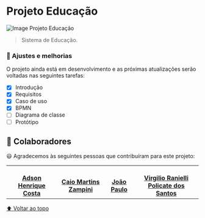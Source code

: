 # Projeto Educação

<img src="https://alunoexpert.com.br/wp-content/uploads/2020/04/Projeto-de-Pesquisa-em-Educa%C3%A7%C3%A3o.jpg" alt="Image Projeto Educação">

> Sistema de Educação.

### 📝 Ajustes e melhorias

O projeto ainda está em desenvolvimento e as próximas atualizações serão voltadas nas seguintes tarefas:

- [x] Introdução
- [x] Requisitos
- [x] Caso de uso
- [x] BPMN
- [ ] Diagrama de classe
- [ ] Protótipo

## 🤝 Colaboradores

😃 Agradecemos às seguintes pessoas que contribuíram para este projeto:

<table>
  <tr>
    <td align="center">
      <a href="#">
        <br>
          <b>Adson Henrique Costa</b>
      </a>
    </td>
    <td align="center">
      <a href="#">
        <br>
          <b>Caio Martins Zampini</b>
      </a>
    </td>
    <td align="center">
      <a href="#">
        <br>
          <b>João Paulo</b>
      </a>
    </td>
    <td align="center">
      <a href="#">
        <br>
          <b>Virgilio Ranielli Policate dos Santos</b>
      </a>
    </td>
  </tr>
</table>

[⬆ Voltar ao topo](#nome-do-projeto)<br>